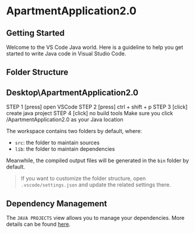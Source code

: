 # ApartmentApplication2.0

## Getting Started

Welcome to the VS Code Java world. Here is a guideline to help you get started to write Java code in Visual Studio Code.

## Folder Structure
## Desktop\ApartmentApplication2.0

STEP 1 [press] open VSCode
STEP 2 [press] ctrl + shift + p
STEP 3 [click] create java project
STEP 4 [click] no build tools
Make sure you click /ApartmentApplication2.0 as your Java location

The workspace contains two folders by default, where:

- `src`: the folder to maintain sources
- `lib`: the folder to maintain dependencies

Meanwhile, the compiled output files will be generated in the `bin` folder by default.

> If you want to customize the folder structure, open `.vscode/settings.json` and update the related settings there.

## Dependency Management

The `JAVA PROJECTS` view allows you to manage your dependencies. More details can be found [here](https://github.com/microsoft/vscode-java-dependency#manage-dependencies).
